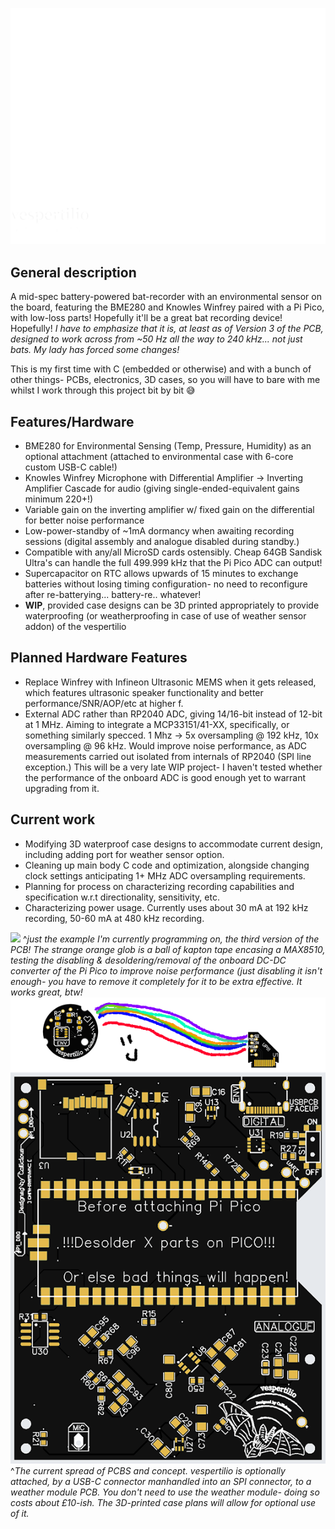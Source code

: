 ![](https://github.com/callous4567/Batcorder/blob/main/design_bat.png)

## General description 
A mid-spec battery-powered bat-recorder with an environmental sensor on the board, featuring the BME280 and Knowles Winfrey paired with a Pi Pico, with low-loss parts! Hopefully it'll be a great bat recording device! Hopefully! *I have to emphasize that it is, at least as of Version 3 of the PCB, designed to work across from ~50 Hz all the way to 240 kHz... not just bats. My lady has forced some changes!* 

This is my first time with C (embedded or otherwise) and with a bunch of other things- PCBs, electronics, 3D cases, so you will have to bare with me whilst I work through this project bit by bit 😅

## Features/Hardware 
- BME280 for Environmental Sensing (Temp, Pressure, Humidity) as an optional attachment (attached to environmental case with 6-core custom USB-C cable!) 
- Knowles Winfrey Microphone with Differential Amplifier -> Inverting Amplifier Cascade for audio (giving single-ended-equivalent gains minimum 220+!)
- Variable gain on the inverting amplifier w/ fixed gain on the differential for better noise performance 
- Low-power-standby of ~1mA dormancy when awaiting recording sessions (digital assembly and analogue disabled during standby.)
- Compatible with any/all MicroSD cards ostensibly. Cheap 64GB Sandisk Ultra's can handle the full 499.999 kHz that the Pi Pico ADC can output!
- Supercapacitor on RTC allows upwards of 15 minutes to exchange batteries without losing timing configuration- no need to reconfigure after re-batterying... battery-re.. whatever!
- **WIP**, provided case designs can be 3D printed appropriately to provide waterproofing (or weatherproofing in case of use of weather sensor addon) of the vespertilio 

## Planned Hardware Features
- Replace Winfrey with Infineon Ultrasonic MEMS when it gets released, which features ultrasonic speaker functionality and better performance/SNR/AOP/etc at higher f.
- External ADC rather than RP2040 ADC, giving 14/16-bit instead of 12-bit at 1 MHz. Aiming to integrate a MCP33151/41-XX, specifically, or something similarly specced. 1 Mhz -> 5x oversampling @ 192 kHz, 10x oversampling @ 96 kHz. Would improve noise performance, as ADC measurements carried out isolated from internals of RP2040 (SPI line exception.) This will be a very late WIP project- I haven't tested whether the performance of the onboard ADC is good enough yet to warrant upgrading from it. 

## Current work
- Modifying 3D waterproof case designs to accommodate current design, including adding port for weather sensor option.
- Cleaning up main body C code and optimization, alongside changing clock settings anticipating 1+ MHz ADC oversampling requirements.
- Planning for process on characterizing recording capabilities and specification w.r.t directionality, sensitivity, etc.
- Characterizing power usage. Currently uses about 30 mA at 192 kHz recording, 50-60 mA at 480 kHz recording.

![](https://github.com/callous4567/Batcorder/blob/main/VER_3_EX.jpg)
^*just the example I'm currently programming on, the third version of the PCB! The strange orange glob is a ball of kapton tape encasing a MAX8510, testing the disabling & desoldering/removal of the onboard DC-DC converter of the Pi Pico to improve noise performance (just disabling it isn't enough- you have to remove it completely for it to be extra effective. It works great, btw!*
![](https://github.com/callous4567/vespertilio/blob/main/current_pcbs.png)
^*The current spread of PCBS and concept. vespertilio is optionally attached, by a USB-C connector manhandled into an SPI connector, to a weather module PCB.
You don't need to use the weather module- doing so costs about £10-ish. The 3D-printed case plans will allow for optional use of it.*


